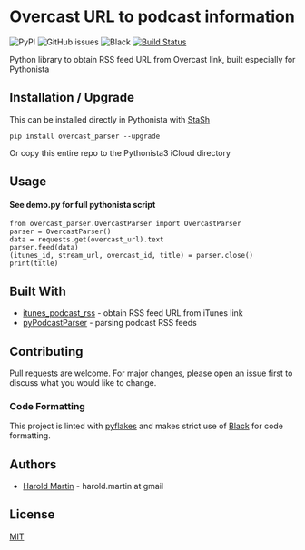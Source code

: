 # Overcast URL to podcast information
![PyPI](https://img.shields.io/pypi/v/overcast_parser.svg)
![GitHub issues](https://img.shields.io/github/issues-raw/hbmartin/overcast_parser.svg)
![Black](https://img.shields.io/badge/code%20style-black-000000.svg)
[![Build Status](https://travis-ci.com/hbmartin/overcast_parser.svg?branch=master)](https://travis-ci.com/hbmartin/overcast_parser)

Python library to obtain RSS feed URL from Overcast link, built especially for Pythonista

## Installation / Upgrade

This can be installed directly in Pythonista with [StaSh](https://github.com/ywangd/stash)

```
pip install overcast_parser --upgrade
```
Or copy this entire repo to the Pythonista3 iCloud directory


## Usage

#### See demo.py for full pythonista script

```
from overcast_parser.OvercastParser import OvercastParser
parser = OvercastParser()
data = requests.get(overcast_url).text
parser.feed(data)
(itunes_id, stream_url, overcast_id, title) = parser.close()
print(title)
```

## Built With

* [itunes_podcast_rss](https://github.com/wotaen/itunes_podcast_rss) - obtain RSS feed URL from iTunes link
* [pyPodcastParser](https://github.com/jrigden/pyPodcastParser) - parsing podcast RSS feeds

## Contributing

Pull requests are welcome. For major changes, please open an issue first to discuss what you would like to change.

### Code Formatting

This project is linted with [pyflakes](https://github.com/PyCQA/pyflakes) and makes strict use of [Black](https://github.com/ambv/black) for code formatting.

## Authors

* [Harold Martin](https://www.linkedin.com/in/harold-martin-98526971/) - harold.martin at gmail


## License

[MIT](LICENSE.txt)